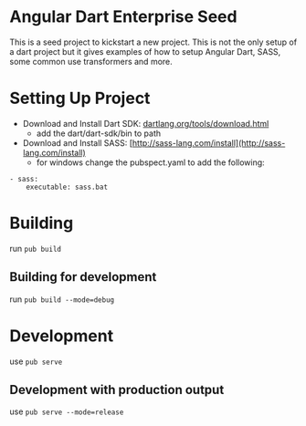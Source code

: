 # Angular Dart Enterprise Seed
This is a seed project to kickstart a new project.  This is not the only setup of a dart project but it gives examples of how to setup Angular Dart, SASS, some common use transformers and more.


# Setting Up Project 

* Download and Install Dart SDK: [dartlang.org/tools/download.html](https://www.dartlang.org/tools/download.html)
  * add the dart/dart-sdk/bin to path
* Download and Install SASS: [http://sass-lang.com/install](http://sass-lang.com/install)
  * for windows change the pubspect.yaml to add the following:

```
- sass:
    executable: sass.bat
```

# Building
run `pub build`
## Building for development
run `pub build --mode=debug`

# Development
use `pub serve`

## Development with production output
use `pub serve --mode=release`